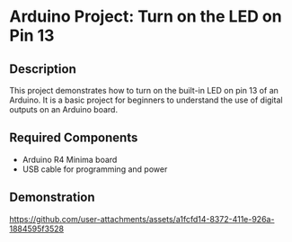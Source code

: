 # Arduino Project: Turn on the LED on Pin 13  

## Description  
This project demonstrates how to turn on the built-in LED on pin 13 of an Arduino. It is a basic project for beginners to understand the use of digital outputs on an Arduino board.  

## Required Components  
- Arduino R4 Minima board  
- USB cable for programming and power  

## Demonstration  
https://github.com/user-attachments/assets/a1fcfd14-8372-411e-926a-1884595f3528
